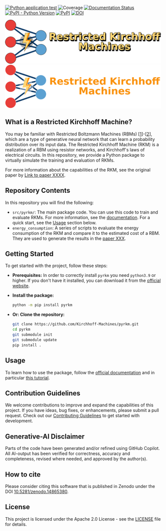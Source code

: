 [![Python application test](https://github.com/Kirchhoff-Machines/pyrkm/actions/workflows/test.yaml/badge.svg)](https://github.com/Kirchhoff-Machines/pyrkm/actions/workflows/test.yaml)
![Coverage](https://img.shields.io/endpoint?url=https://gist.githubusercontent.com/SCiarella/07cc3e145e56231a59fde8156485519b/raw/coverage_pyrkm.json)
[![Documentation Status](https://github.com/Kirchhoff-Machines/pyrkm/actions/workflows/docs.yaml/badge.svg)](https://kirchhoff-machines.github.io/pyrkm/)
[![PyPI - Python Version](https://img.shields.io/pypi/pyversions/pyrkm)](https://pypi.org/project/pyrkm/)
[![PyPI](https://img.shields.io/pypi/v/pyrkm)](https://pypi.org/project/pyrkm/)
[![DOI](https://zenodo.org/badge/928211837.svg)](https://doi.org/10.5281/zenodo.14865380)


![pyrkm banner](https://raw.githubusercontent.com/Kirchhoff-Machines/pyrkm/main/src/pyrkm/assets/logo-black.png#gh-light-mode-only)
![pyrkm banner](https://raw.githubusercontent.com/Kirchhoff-Machines/pyrkm/main/src/pyrkm/assets/logo-white.png#gh-dark-mode-only)


## What is a Restricted Kirchhoff Machine?
You may be familiar with Restricted Boltzmann Machines (RBMs) [[1](https://journals.aps.org/prl/abstract/10.1103/PhysRevLett.35.1792)]-[[2](https://www.science.org/doi/10.1126/science.1127647)], which are a type of generative neural network that can learn a probability distribution over its input data. The Restricted Kirchhoff Machine (RKM) is a realization of a RBM using resistor networks, and Kirchhoff's laws of electrical circuits. In this repository, we provide a Python package to virtually simulate the training and evaluation of RKMs.

For more information about the capabilities of the RKM, see the original paper by [Link to paper XXXX](https://google.com).

## Repository Contents
In this repository you will find the following:

- `src/pyrkm/`: The main package code. You can use this code to train and evaluate RKMs. For more information, see the [documentation](https://kirchhoff-machines.github.io/pyrkm/). For a quick start, see the [Usage](#Usage) section below.
- `energy_consumption`: A series of scripts to evaluate the energy consumption of the RKM and compare it to the estimated cost of a RBM. They are used to generate the results in the [paper XXX](https://google.com).

## Getting Started

To get started with the project, follow these steps:

- **Prerequisites:**
  In order to correctly install `pyrkm` you need `python3.9` or higher. If you don't have it installed, you can download it from the [official website](https://www.python.org/downloads/).

- **Install the package:**
   ```bash
   python -m pip install pyrkm
   ```

- **Or: Clone the repository:**
  ```bash
  git clone https://github.com/Kirchhoff-Machines/pyrkm.git
  cd pyrkm
  git submodule init
  git submodule update
  pip install .
  ```

## Usage

To learn how to use the package, follow the [official documentation](https://kirchhoff-machines.github.io/pyrkm/) and in particular [this tutorial](https://kirchhoff-machines.github.io/pyrkm/examples/first_example/).

## Contribution Guidelines

We welcome contributions to improve and expand the capabilities of this project. If you have ideas, bug fixes, or enhancements, please submit a pull request.
Check out our [Contributing Guidelines](CONTRIBUTING.md#Getting-started-with-development) to get started with development.

## Generative-AI Disclaimer

Parts of the code have been generated and/or refined using GitHub Copilot. All AI-output has been verified for correctness, accuracy and completeness, revised where needed, and approved by the author(s).

## How to cite

Please consider citing this software that is published in Zenodo under the DOI [10.5281/zenodo.14865380](https://doi.org/10.5281/zenodo.14865380).

## License

This project is licensed under the Apache 2.0 License - see the [LICENSE](LICENSE) file for details.
